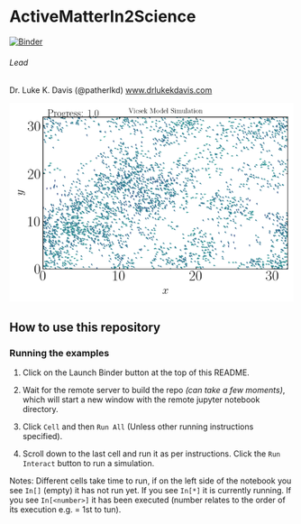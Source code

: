 # ActiveMatterIn2Science

[![Binder](https://mybinder.org/badge_logo.svg)](https://mybinder.org/v2/gh/patherlkd/ActiveMatterIn2Science/HEAD?labpath=%2FVicsekModelCode.ipynb)


###### Lead 
Dr. Luke K. Davis (@patherlkd) www.drlukekdavis.com

![Alt text](./sample.png?raw=true "What the simulation looks like")

## How to use this repository

### Running the examples

1. Click on the Launch Binder button at the top of this README.

2. Wait for the remote server to build the repo *(can take a few moments)*, which will start a new window with the remote jupyter notebook directory.

3. Click `Cell` and then `Run All` (Unless other running instructions specified).

4. Scroll down to the last cell and run it as per instructions. Click the ``Run Interact`` button to run a simulation.

Notes: Different cells take time to run, if on the left side of the notebook you see ``In[]`` (empty) it has not run yet. If you see ``In[*]`` it is currently running. If you see ``In[<number>]`` it has been executed (number relates to the order of its execution e.g. <number> = 1st to tun).

